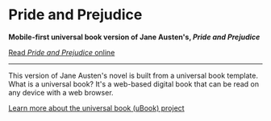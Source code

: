 # Pride and Prejudice
**Mobile-first universal book version of Jane Austen's, _Pride and Prejudice_**

[Read *Pride and Prejudice* online](https://github.com/brianhaferkamp/pride-and-prejudice)

---

This version of Jane Austen's novel is built from a universal book template. What is a universal book? It's a web-based digital book that can be read on any device with a web browser. 

[Learn more about the universal book (uBook) project](https://github.com/brianhaferkamp/ubook-project)
